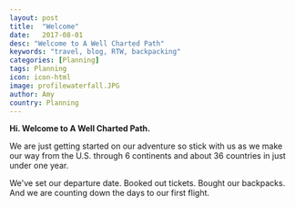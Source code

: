 ```yaml
---
layout: post
title:  "Welcome"
date:   2017-08-01
desc: "Welcome to A Well Charted Path"
keywords: "travel, blog, RTW, backpacking"
categories: [Planning]
tags: Planning
icon: icon-html
image: profilewaterfall.JPG
author: Amy
country: Planning
---
```


**Hi.  Welcome to A Well Charted Path.**

We are just getting started on our adventure so stick with us as we make our way from the U.S. through 6 continents and about 36 countries in just under one year.

We've set our departure date. Booked out tickets. Bought our backpacks. And we are counting down the days to our first flight. 
